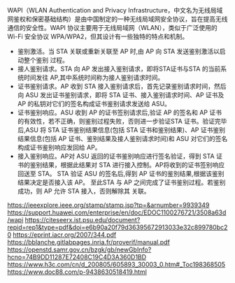 WAPI（WLAN Authentication and Privacy Infrastructure，中文名为无线局域网鉴权和保密基础结构）是由中国制定的一种无线局域网安全协议，旨在提高无线通信的安全性。WAPI 协议主要用于无线局域网（WLAN），类似于广泛使用的 Wi-Fi 安全协议 WPA/WPA2，但其设计有一些独特的特点和机制。

- 鉴别激活。当 STA 关联或重新关联至 AP 时,由 AP 向 STA 发送鉴别激活以启动整个鉴别
过程。
- 接人鉴别请求。STA 向 AP 发出接入鉴别请求，即将STA证书与STA 的当前系统时间发往
AP,其中系统时间称为接人鉴别请求时间。
- 证书鉴别请求。AP 收到 STA 接入鉴别请求后，首先记录鉴别请求时间，然后向 ASU 发出证书鉴别请求，即将 STA 证书、接入鉴别请求时间、AP 证书及 AP 的私钥对它们的签名构成证书鉴别请求发送给 ASU。
- 证书鉴别响应。ASU 收到 AP 的证书签别请求后,验证 AP 的签名和 AP 证书的有效性，若不正确，则鉴别过程失败，否则进一步验证STA 证书。验证完毕后,ASU 将 STA 证书鉴别结果信息(包括 STA 证书和鉴别结果)、AP 证书鉴别结果信息(包括 AP 证书、鉴别结果及接人鉴别请求时间)和 ASU 对它们的签名构成证书鉴别响应发回给 AP。
- 接入鉴别响应。AP对 ASU 返回的证书鉴别响应进行签名验证，得到 STA 证书的鉴别结果，根据此结果对 STA 进行接入控制。AP将收到的证书签别响应回送至 STA。 STA 验证 ASU
的签名后,得到 AP 证书的鉴別结果,根据该鉴别结果决定是否接入该 AP。
至此STA 与 AP 之间完成了证书鉴别过程。若鉴别成功，则 AP 允许 STA 接入，否则解除其
关联。

https://ieeexplore.ieee.org/stamp/stamp.jsp?tp=&arnumber=9939349
https://support.huawei.com/enterprise/en/doc/EDOC1100276721/3508a63d/wapi
https://citeseerx.ist.psu.edu/document?repid=rep1&type=pdf&doi=e6b90a20f79d36395672913033e32c899780bc20
https://eprint.iacr.org/2007/344.pdf
https://bblanche.gitlabpages.inria.fr/proverif/manual.pdf
https://openstd.samr.gov.cn/bzgk/gb/newGbInfo?hcno=74B9DD11287E72408C19C4D3A360D1BD
https://www.h3c.com/cn/d_200805/605893_30003_0.htm#_Toc198368505
https://www.doc88.com/p-9438630518419.html


<!--https://link.springer.com/article/10.1007/s10703-024-00448-z-->